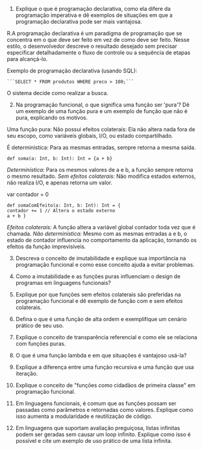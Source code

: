 1. Explique o que é programação declarativa, como ela difere da programação
imperativa e dê exemplos de situações em que a programação declarativa pode ser
mais vantajosa.

R.A programação declarativa é um paradigma de programação que se concentra em o que deve ser
feito em vez de como deve ser feito. Nesse estilo, o desenvolvedor descreve o resultado desejado
sem precisar especificar detalhadamente o fluxo de controle ou a sequência de etapas para alcançá-lo.

Exemplo de programação declarativa (usando SQL):

    ```SELECT * FROM produtos WHERE preco > 100;```

O sistema decide como realizar a busca.

2. Na programação funcional, o que significa uma função ser 'pura'? Dê um exemplo
de uma função pura e um exemplo de função que não é pura, explicando os
motivos.

Uma função pura:
Não possui efeitos colaterais:
    Ela não altera nada fora de seu escopo, como variáveis globais, I/O, ou estado compartilhado.

É determinística:
    Para as mesmas entradas, sempre retorna a mesma saída.

    def soma(a: Int, b: Int): Int = {a + b}

*Determinística:* Para os mesmos valores de a e b, a função sempre retorna o mesmo resultado.
*Sem efeitos colaterais:* Não modifica estados externos, não realiza I/O, e apenas retorna um valor.

var contador = 0

    def somaComEfeito(a: Int, b: Int): Int = {
    contador += 1 // Altera o estado externo 
    a + b }

*Efeitos colaterais:* A função altera a variável global contador toda vez que é chamada.
*Não determinística:* Mesmo com as mesmas entradas a e b, o estado de contador influencia no comportamento da aplicação, tornando os efeitos da função imprevisíveis.

3. Descreva o conceito de imutabilidade e explique sua importância na programação
funcional e como esse conceito ajuda a evitar problemas.

4. Como a imutabilidade e as funções puras influenciam o design de programas em
linguagens funcionais?


5. Explique por que funções sem efeitos colaterais são preferidas na programação
funcional e dê exemplo de função com e sem efeitos colaterais.


6. Defina o que é uma função de alta ordem e exemplifique um cenário prático de
seu uso.


7. Explique o conceito de transparência referencial e como ele se relaciona com
funções puras.


8. O que é uma função lambda e em que situações é vantajoso usá-la?


9. Explique a diferença entre uma função recursiva e uma função que usa iteração.


10. Explique o conceito de "funções como cidadãos de primeira classe" em
programação funcional.


11. Em linguagens funcionais, é comum que as funções possam ser passadas como
parâmetros e retornadas como valores. Explique como isso aumenta a
modularidade e reutilização de código.


12. Em linguagens que suportam avaliação preguiçosa, listas infinitas podem ser
geradas sem causar um loop infinito. Explique como isso é possível e cite um
exemplo de uso prático de uma lista infinita.